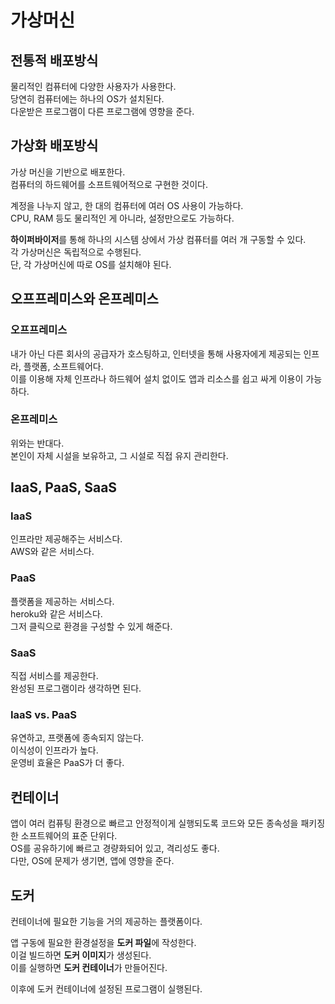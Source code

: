 # 가상머신

## 전통적 배포방식

물리적인 컴퓨터에 다양한 사용자가 사용한다. <br />
당연히 컴퓨터에는 하나의 OS가 설치된다. <br />
다운받은 프로그램이 다른 프로그램에 영향을 준다.

## 가상화 배포방식

가상 머신을 기반으로 배포한다. <br />
컴퓨터의 하드웨어를 소프트웨어적으로 구현한 것이다.

계정을 나누지 않고, 한 대의 컴퓨터에 여러 OS 사용이 가능하다. <br />
CPU, RAM 등도 물리적인 게 아니라, 설정만으로도 가능하다.

**하이퍼바이저**를 통해 하나의 시스템 상에서 가상 컴퓨터를 여러 개 구동할 수 있다. <br />
각 가상머신은 독립적으로 수행된다. <br />
단, 각 가상머신에 따로 OS를 설치해야 된다.

## 오프프레미스와 온프레미스

### 오프프레미스

내가 아닌 다른 회사의 공급자가 호스팅하고, 인터넷을 통해 사용자에게 제공되는 인프라, 플랫폼, 소프트웨어다. <br />
이를 이용해 자체 인프라나 하드웨어 설치 없이도 앱과 리소스를 쉽고 싸게 이용이 가능하다.

### 온프레미스

위와는 반대다. <br />
본인이 자체 시설을 보유하고, 그 시설로 직접 유지 관리한다.

## IaaS, PaaS, SaaS

### IaaS

인프라만 제공해주는 서비스다. <br />
AWS와 같은 서비스다.

### PaaS

플랫폼을 제공하는 서비스다. <br />
heroku와 같은 서비스다. <br />
그저 클릭으로 환경을 구성할 수 있게 해준다.

### SaaS

직접 서비스를 제공한다. <br />
완성된 프로그램이라 생각하면 된다.

### IaaS vs. PaaS

유연하고, 프랫폼에 종속되지 않는다. <br />
이식성이 인프라가 높다. <br />
운영비 효율은 PaaS가 더 좋다.

## 컨테이너

앱이 여러 컴퓨팅 환경으로 빠르고 안정적이게 실행되도록 코드와 모든 종속성을 패키징한 소프트웨어의 표준 단위다. <br />
OS를 공유하기에 빠르고 경량화되어 있고, 격리성도 좋다. <br />
다만, OS에 문제가 생기면, 앱에 영향을 준다.

## 도커

컨테이너에 필요한 기능을 거의 제공하는 플랫폼이다.

앱 구동에 필요한 환경설정을 **도커 파일**에 작성한다. <br />
이걸 빌드하면 **도커 이미지**가 생성된다. <br />
이를 실행하면 **도커 컨테이너**가 만들어진다.

이후에 도커 컨테이너에 설정된 프로그램이 실행된다.
